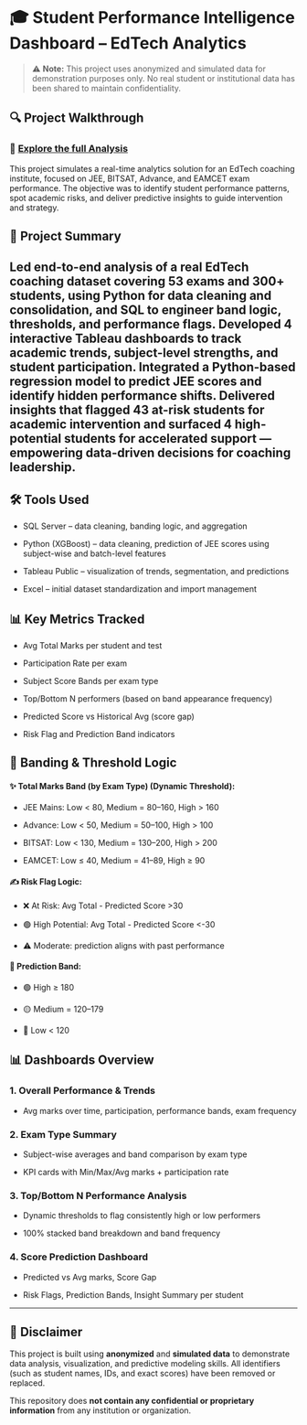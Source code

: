 # 🎓 Student Performance Intelligence Dashboard – EdTech Analytics
> ⚠️ **Note:** This project uses anonymized and simulated data for demonstration purposes only. No real student or institutional data has been shared to maintain confidentiality.

## 🔍 Project Walkthrough

### 🚀 [Explore the full Analysis](Student_Performance_Analytics_Notebook.ipynb)




This project simulates a real-time analytics solution for an EdTech coaching institute, focused on JEE, BITSAT, Advance, and EAMCET exam performance. The objective was to identify student performance patterns, spot academic risks, and deliver predictive insights to guide intervention and strategy.



## 📌 Project Summary

Led end-to-end analysis of a real EdTech coaching dataset covering 53 exams and 300+ students, using Python for data cleaning and consolidation, and SQL to engineer band logic, thresholds, and performance flags. Developed 4 interactive Tableau dashboards to track academic trends, subject-level strengths, and student participation. Integrated a Python-based regression model to predict JEE scores and identify hidden performance shifts. Delivered insights that flagged 43 at-risk students for academic intervention and surfaced 4 high-potential students for accelerated support — empowering data-driven decisions for coaching leadership.
---

## 🛠 Tools Used

- SQL Server – data cleaning, banding logic, and aggregation

- Python (XGBoost) – data cleaning, prediction of JEE scores using subject-wise and batch-level features

- Tableau Public – visualization of trends, segmentation, and predictions

- Excel – initial dataset standardization and import management




## 📊 Key Metrics Tracked

- Avg Total Marks per student and test

- Participation Rate per exam

- Subject Score Bands per exam type

- Top/Bottom N performers (based on band appearance frequency)

- Predicted Score vs Historical Avg (score gap)

- Risk Flag and Prediction Band indicators

## 📐 Banding & Threshold Logic

#### ✨ Total Marks Band (by Exam Type) (Dynamic Threshold):

- JEE Mains: Low < 80, Medium = 80–160, High > 160

- Advance: Low < 50, Medium = 50–100, High > 100

- BITSAT: Low < 130, Medium = 130–200, High > 200

- EAMCET: Low ≤ 40, Medium = 41–89, High ≥ 90

#### ✍️ Risk Flag Logic:

- ❌ At Risk: Avg Total - Predicted Score >30

- 🟢 High Potential: Avg Total - Predicted Score <-30

- ⚠️ Moderate: prediction aligns with past performance

#### 🎯 Prediction Band:

- 🟢 High ≥ 180

- 🟡 Medium = 120–179

- 🔴 Low < 120





## 📊 Dashboards Overview

### 1. Overall Performance & Trends

- Avg marks over time, participation, performance bands, exam frequency

### 2. Exam Type Summary

- Subject-wise averages and band comparison by exam type

- KPI cards with Min/Max/Avg marks + participation rate

### 3. Top/Bottom N Performance Analysis

- Dynamic thresholds to flag consistently high or low performers

- 100% stacked band breakdown and band frequency

### 4. Score Prediction Dashboard

- Predicted vs Avg marks, Score Gap

- Risk Flags, Prediction Bands, Insight Summary per student
---

## 📌 Disclaimer

This project is built using **anonymized** and **simulated data** to demonstrate data analysis, visualization, and predictive modeling skills. All identifiers (such as student names, IDs, and exact scores) have been removed or replaced. 

This repository does **not contain any confidential or proprietary information** from any institution or organization.







